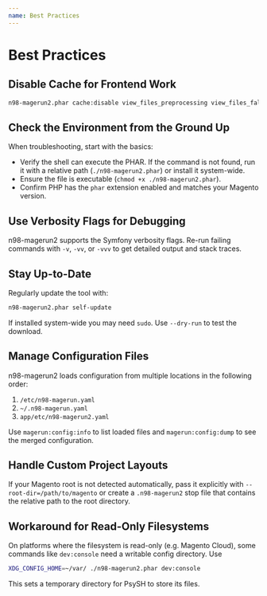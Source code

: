 ```yaml
---
name: Best Practices
---
```


# Best Practices

## Disable Cache for Frontend Work

```bash
n98-magerun2.phar cache:disable view_files_preprocessing view_files_fallback full_page layout block_html
```

## Check the Environment from the Ground Up

When troubleshooting, start with the basics:

- Verify the shell can execute the PHAR. If the command is not found, run it with a relative path (`./n98-magerun2.phar`) or install it system-wide.
- Ensure the file is executable (`chmod +x ./n98-magerun2.phar`).
- Confirm PHP has the `phar` extension enabled and matches your Magento version.

## Use Verbosity Flags for Debugging

n98-magerun2 supports the Symfony verbosity flags. Re-run failing commands with
`-v`, `-vv`, or `-vvv` to get detailed output and stack traces.

## Stay Up-to-Date

Regularly update the tool with:

```bash
n98-magerun2.phar self-update
```

If installed system-wide you may need `sudo`. Use `--dry-run` to test the
download.

## Manage Configuration Files

n98-magerun2 loads configuration from multiple locations in the following order:

1. `/etc/n98-magerun.yaml`
2. `~/.n98-magerun.yaml`
3. `app/etc/n98-magerun2.yaml`

Use `magerun:config:info` to list loaded files and `magerun:config:dump` to see
the merged configuration.

## Handle Custom Project Layouts

If your Magento root is not detected automatically, pass it explicitly with
`--root-dir=/path/to/magento` or create a `.n98-magerun2` stop file that
contains the relative path to the root directory.

## Workaround for Read-Only Filesystems

On platforms where the filesystem is read-only (e.g. Magento Cloud), some
commands like `dev:console` need a writable config directory. Use

```bash
XDG_CONFIG_HOME=~/var/ ./n98-magerun2.phar dev:console
```

This sets a temporary directory for PsySH to store its files.
